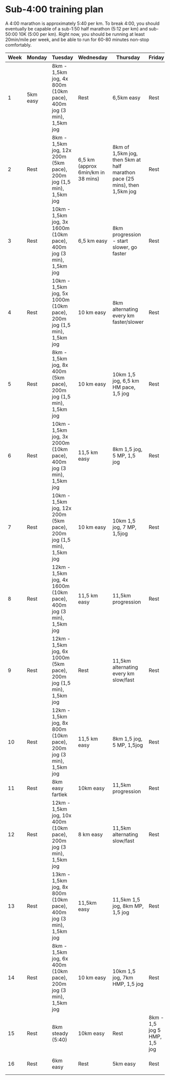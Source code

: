 
# Sub-4:00 training plan
  
A 4:00 marathon is approximately 5:40 per km. To break 4:00, you should eventually be capable of a sub-1:50 half marathon (5:12 per km) and sub-50:00 10K (5:00 per km). Right now, you should be running at least 20min/mile per week, and be able to run for 60-80 minutes non-stop comfortably.

|  Week | Monday | Tuesday | Wednesday | Thursday | Friday | Saturday | Sunday |
|--|--|--|--|--|--|--|--|
| 1 | 5km easy  | 8km - 1,5km jog, 4x 800m (10km pace), 400m jog (3 min), 1,5km jog | Rest | 6,5km easy| Rest| 5km hill session | 13km|
| 2 | Rest  | 8km - 1,5km jog, 12x 200m (5km pace), 200m jog (1,5 min), 1,5km jog | 6,5 km (approx 6min/km in 38 mins) | 8km of 1,5km jog, then 5km at half marathon pace (25 mins), then 1,5km jog| Rest| 5km easy | 16km|
| 3 | Rest  | 10km - 1,5km jog, 3x 1600m (10km pace), 400m jog (3 min), 1,5km jog | 6,5 km easy | 8km progression - start slower, go faster | Rest|  6,5km hill session | 19km|
| 4 | Rest  | 10km - 1,5km jog, 5x 1000m (10km pace), 200m jog (1,5 min), 1,5km jog | 10 km easy | 8km alternating every km faster/slower | Rest|  Rest | 10km|
| 5 | Rest  | 8km - 1,5km jog, 8x 400m (5km pace), 200m jog (1,5 min), 1,5km jog | 10 km easy | 10km 1,5 jog, 6,5 km HM pace, 1,5 jog | Rest|  5km easy | 22km|
| 6 | Rest  | 10km - 1,5km jog, 3x 2000m (10km pace), 400m jog (3 min), 1,5km jog | 11,5 km easy | 8km 1,5 jog, 5 MP, 1,5 jog | Rest|  5km easy + strides | 21km|
| 7 | Rest  | 10km - 1,5km jog, 12x 200m (5km pace), 200m jog (1,5 min), 1,5km jog | 10 km easy | 10km 1,5 jog, 7 MP, 1,5jog | Rest|  6,5km hills | 25km|
| 8 | Rest  | 12km - 1,5km jog, 4x 1600m (10km pace), 400m jog (3 min), 1,5km jog | 11,5 km easy | 11,5km progression | Rest|  5km easy | 27km|
| 9 | Rest  | 12km - 1,5km jog, 6x 1000m (5km pace), 200m jog (1,5 min), 1,5km jog | Rest| 11,5km alternating every km slow/fast | Rest|  6km fartlek | 13km|
| 10 | Rest  | 12km - 1,5km jog, 8x 800m (10km pace), 200m jog (3 min), 1,5km jog | 11,5 km easy | 8km 1,5 jog, 5 MP, 1,5jog | Rest|  5km easy | 32km|
| 11 | Rest  | 8km easy fartlek | 10km easy| 11,5km progression | Rest|  6km fartlek | 21km|
| 12 | Rest  | 12km - 1,5km jog, 10x 400m (10km pace), 200m jog (3 min), 1,5km jog | 8 km easy | 11,5km alternating slow/fast | Rest|  5km easy | 32km|
| 13 | Rest  | 13km - 1,5km jog, 8x 800m (10km pace), 400m jog (3 min), 1,5km jog | 11,5km easy| 11,5km 1,5 jog, 8km MP, 1,5 jog | Rest|  5km easy | 24km|
| 14 | Rest  | 8km - 1,5km jog, 6x 400m (10km pace), 200m jog (3 min), 1,5km jog | 10 km easy | 10km 1,5 jog, 7km HMP, 1,5 jog  | Rest|  5km easy | 20km|
| 15 | Rest  | 8km steady (5:40) | 10km easy|Rest | 8km - 1,5 jog 5 HMP, 1,5 jog|  5km easy | 15km|
| 16 | Rest  | 6km easy| Rest | 5km easy | Rest|  5km super easy | 42.2km|
